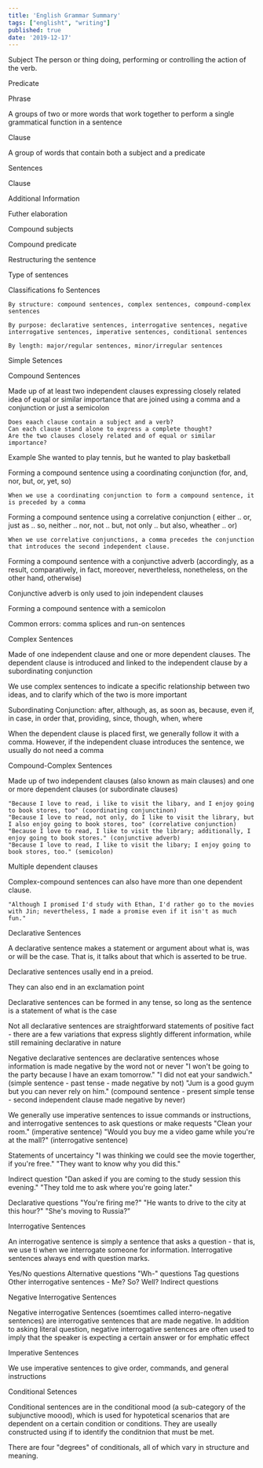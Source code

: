 ```yaml
---
title: 'English Grammar Summary'
tags: ["englisht", "writing"]
published: true
date: '2019-12-17'
---
```


Subject
  The person or thing doing, performing or controlling the action of the verb.

Predicate

Phrase

  A groups of two or more words that work together to perform a single grammatical function in a sentence

Clause

  A group of words that contain both a subject and a predicate

Sentences

  Clause

  Additional Information

  Futher elaboration

  Compound subjects

  Compound predicate

  Restructuring the sentence

  Type of sentences

  Classifications fo Sentences

    By structure: compound sentences, complex sentences, compound-complex sentences

    By purpose: declarative sentences, interrogative sentences, negative interrogative sentences, imperative sentences, conditional sentences

    By length: major/regular sentences, minor/irregular sentences

Simple Setences

Compound Sentences

  Made up of at least two independent clauses expressing closely related idea of euqal or similar importance that are joined using a comma and a conjunction or just a semicolon

    Does eaach clause contain a subject and a verb?
    Can each clause stand alone to express a complete thought?
    Are the two clauses closely related and of equal or similar importance?

  Example
    She wanted to play tennis, but he wanted to play basketball

  Forming a compound sentence using a coordinating conjunction (for, and, nor, but, or, yet, so)

    When we use a coordinating conjunction to form a compound sentence, it is preceded by a comma

  Forming a compound sentence using a correlative conjunction ( either .. or, just as .. so, neither .. nor, not .. but, not only .. but also, wheather .. or)

    When we use correlative conjunctions, a comma precedes the conjunction that introduces the second independent clause.

  Forming a compound sentence with a conjunctive adverb (accordingly, as a result, comparatively, in fact, moreover, nevertheless, nonetheless, on the other hand, otherwise)

  Conjunctive adverb is only used to join independent clauses

  Forming a compound sentence with a semicolon

  Common errors: comma splices and run-on sentences

Complex Sentences

  Made of one independent clause and one or more dependent clauses. The dependent clause is introduced and linked to the independent clause by a subordinating conjunction

  We use complex sentences to indicate a specific relationship between two ideas, and to clarify which of the two is more important

  Subordinating Conjunction: after, although, as, as soon as, because, even if, in case, in order that, providing, since, though, when, where

  When the dependent clause is placed first, we generally follow it with a comma. However, if the independent cluase introduces the sentence, we usually do not need a comma

Compound-Complex Sentences

  Made up of two independent clauses (also known as main clauses) and one or more dependent clauses (or subordinate clauses)

    "Because I love to read, i like to visit the libary, and I enjoy going to book stores, too" (coordinating conjunctinon)
    "Because I love to read, not only, do I like to visit the library, but I also enjoy going to book stores, too" (correlative conjunction)
    "Because I love to read, I like to visit the library; additionally, I enjoy going to book stores." (conjunctive adverb)
    "Because I love to read, I like to visit the libary; I enjoy going to book stores, too." (semicolon)
    
  Multiple dependent clauses

  Complex-compound sentences can also have more than one dependent clause.

    "Although I promised I'd study with Ethan, I'd rather go to the movies with Jin; nevertheless, I made a promise even if it isn't as much fun."

Declarative Sentences

  A declarative sentence makes a statement or argument about what is, was or will be the case. That is, it talks about that which is asserted to be true.

  Declarative sentences usally end in a preiod.

  They can also end in an exclamation point

  Declarative sentences can be formed in any tense, so long as the sentence is a statement of what is the case
  
  Not all declarative sentences are straightforward statements of positive fact - there are a few variations that express slightly different information, while still remaining declarative in nature

  Negative declarative sentences are declarative sentences whose information is made negative by the word not or never
    "I won't be going to the party because I have an exam tomorrow."
    "I did not  eat your sandwich." (simple sentence - past tense - made negative by not)
    "Jum is a good guym but you can never rely on him." (compound sentence - present simple tense - second independent clause made negative by never)

  We generally use imperative sentences to issue commands or instructions, and interrogative sentences to ask questions or make requests
    "Clean your room." (imperative sentence)
    "Would you buy me a video game while you're at the mall?" (interrogative sentence)

  Statements of uncertaincy
    "I was thinking we could see the movie togerther, if you're free."
    "They want to know why you did this."

  Indirect question
    "Dan asked if you are coming to the study session this evening."
    "They told me to ask where you're going later."

  Declarative questions
    "You're firing me?"
    "He wants to drive to the city at this hour?"
    "She's moving to Russia?"

Interrogative Sentences

  An interrogative sentence is simply a sentence that asks a question - that is, we use ti when we interrogate someone for information. Interrogative sentences always end with question marks.

  Yes/No questions
  Alternative questions
  "Wh-" questions
  Tag questions
  Other interrogative sentences - Me? So? Well?
  Indirect questions

Negative Interrogative Sentences

  Negative interrogative Sentences (soemtimes called interro-negative sentences) are interrogative sentences that are made negative. In addition to asking literal question, negative interrogative sentences are often used to imply that the speaker is expecting a certain answer or for emphatic effect

Imperative Sentences

  We use imperative sentences to give order, commands, and general instructions

Conditional Setences

  Conditional sentences are in the conditional mood (a sub-category of the subjunctive moood), which is used for hypotetical scenarios that are dependent on a certain condition or conditions. They are useally constructed using if to identify the conditnion that must be met.

  There are four "degrees" of conditionals, all of which vary in structure and meaning.